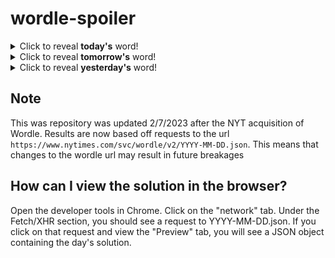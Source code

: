 # wordle-spoiler

<details>
  <summary>Click to reveal <b>today's</b> word!</summary>
  <br>
  <b> finch </b>
</details>

<details>
  <summary>Click to reveal <b>tomorrow's</b> word!</summary>
  <br>
  <b> voila </b>
</details>

<details>
  <summary>Click to reveal <b>yesterday's</b> word!</summary>
  <br>
  <b> wrist </b>
</details>

## Note
This was repository was updated 2/7/2023 after the NYT acquisition of Wordle. Results are now based off requests to the url `https://www.nytimes.com/svc/wordle/v2/YYYY-MM-DD.json`. This means that changes to the wordle url may result in future breakages

## How can I view the solution in the browser?
Open the developer tools in Chrome. Click on the "network" tab. Under the Fetch/XHR section, you should see a request to YYYY-MM-DD.json. If you click on that request and view the "Preview" tab, you will see a JSON object containing the day's solution.
